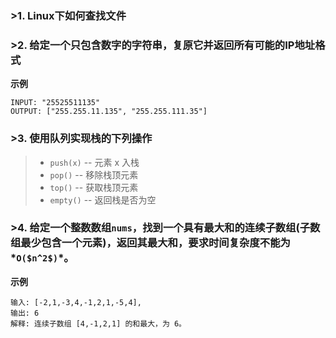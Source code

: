 ### >1. Linux下如何查找文件

### >2. 给定一个只包含数字的字符串，复原它并返回所有可能的IP地址格式

**示例**
	
	INPUT: "25525511135"
	OUTPUT: ["255.255.11.135", "255.255.111.35"]

### >3. 使用队列实现栈的下列操作

>* `push(x)` -- 元素 x 入栈
>* `pop()` -- 移除栈顶元素
>* `top()` -- 获取栈顶元素
>* `empty()` -- 返回栈是否为空

### >4. 给定一个整数数组`nums`，找到一个具有最大和的连续子数组(子数组最少包含一个元素)，返回其最大和，要求时间复杂度不能为*`O($n^2$)`*。

**示例**
	
	输入: [-2,1,-3,4,-1,2,1,-5,4],
	输出: 6
	解释: 连续子数组 [4,-1,2,1] 的和最大，为 6。
